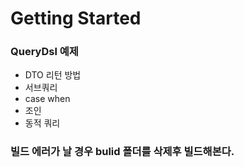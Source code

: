# Getting Started

### QueryDsl 예제
* DTO 리턴 방법
* 서브쿼리
* case when
* 조인
* 동적 쿼리

### 빌드 에러가 날 경우 bulid 폴더를 삭제후 빌드해본다.